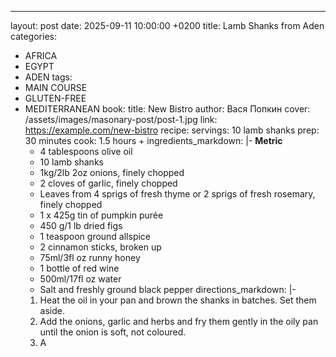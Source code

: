 ---
layout: post
date: 2025-09-11 10:00:00 +0200
title: Lamb Shanks from Aden
categories:
  - AFRICA
  - EGYPT
  - ADEN
tags:
  - MAIN COURSE
  - GLUTEN-FREE
  - MEDITERRANEAN
book:
  title: New Bistro
  author: Вася Попкин
  cover: /assets/images/masonary-post/post-1.jpg
  link: https://example.com/new-bistro
recipe:
  servings: 10 lamb shanks
  prep: 30 minutes
  cook: 1.5 hours +
  ingredients_markdown: |-
    **Metric**
    * 4 tablespoons olive oil
    * 10 lamb shanks
    * 1kg/2lb 2oz onions, finely chopped
    * 2 cloves of garlic, finely chopped
    * Leaves from 4 sprigs of fresh thyme or 2 sprigs of fresh rosemary, finely chopped
    * 1 x 425g tin of pumpkin purée
    * 450 g/1 lb dried figs
    * 1 teaspoon ground allspice
    * 2 cinnamon sticks, broken up
    * 75ml/3fl oz runny honey
    * 1 bottle of red wine
    * 500ml/17fl oz water
    * Salt and freshly ground black pepper
  directions_markdown: |-
    1. Heat the oil in your pan and brown the shanks in batches. Set them aside.
    2. Add the onions, garlic and herbs and fry them gently in the oily pan until the onion is soft, not coloured.
    3. A
